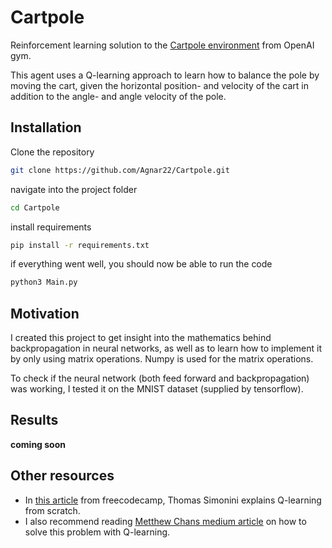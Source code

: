 # Cartpole

Reinforcement learning solution to the [Cartpole environment](http://gym.openai.com/envs/CartPole-v1/ "Cartpole_v1") from OpenAI gym.

This agent uses a Q-learning approach to learn how to balance the pole by moving the cart, given the horizontal position- and velocity of the cart in addition to the angle- and angle velocity of the pole.

## Installation
Clone the repository
```bash
git clone https://github.com/Agnar22/Cartpole.git
```

navigate into the project folder
```bash
cd Cartpole
```

install requirements
```bash
pip install -r requirements.txt
```

if everything went well, you should now be able to run the code
```bash
python3 Main.py
```

## Motivation
I created this project to get insight into the mathematics behind backpropagation in neural networks, 
as well as to learn how to implement it by only using matrix operations. Numpy is used for the matrix operations.

To check if the neural network (both feed forward and backpropagation) was working, I tested it on the MNIST dataset (supplied by tensorflow).

## Results
__coming soon__

## Other resources
* In [this article](https://www.freecodecamp.org/news/diving-deeper-into-reinforcement-learning-with-q-learning-c18d0db58efe/ "Diving deeper into Reinforcement Learning with Q-Learning") from freecodecamp, Thomas Simonini explains Q-learning from scratch.
* I also recommend reading [Metthew Chans medium article](https://medium.com/@tuzzer/cart-pole-balancing-with-q-learning-b54c6068d947 "Cart-Pole Balancing with Q-Learning") on how to solve this problem with Q-learning.
